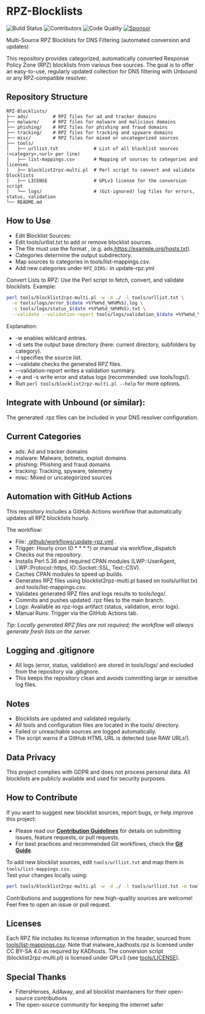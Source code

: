 # RPZ-Blocklists

![Build Status](https://github.com/twitOne/RPZ-Blocklists/actions/workflows/update-rpz.yml/badge.svg)
![Contributors](https://img.shields.io/github/contributors/twitOne/RPZ-Blocklists)
![Code Quality](https://img.shields.io/badge/code%20quality-perl%20script-lightgrey)
[![Sponsor](https://img.shields.io/badge/Sponsor-GitHub%20Sponsors-blueviolet)](https://github.com/sponsors/twitOne)

Multi-Source RPZ Blocklists for DNS Filtering (automated conversion and updates)

This repository provides categorized, automatically converted Response Policy Zone (RPZ) blocklists from various free sources. The goal is to offer an easy-to-use, regularly updated collection for DNS filtering with Unbound or any RPZ-compatible resolver.

## Repository Structure

```text
RPZ-Blocklists/
├── ads/         # RPZ files for ad and tracker domains
├── malware/     # RPZ files for malware and malicious domains
├── phishing/    # RPZ files for phishing and fraud domains
├── tracking/    # RPZ files for tracking and spyware domains
├── misc/        # RPZ files for mixed or uncategorized sources
├── tools/
│   ├── urllist.txt             # List of all blocklist sources (<category>,<url> per line)
│   ├── list-mappings.csv       # Mapping of sources to categories and licenses
│   ├── blocklist2rpz-multi.pl  # Perl script to convert and validate blocklists
│   ├── LICENSE                 # GPLv3 license for the conversion script
│   └── logs/                   # (Git-ignored) log files for errors, status, validation
└── README.md
```

## How to Use

- Edit Blocklist Sources:
- Edit tools/urllist.txt to add or remove blocklist sources.
- The file must use the format <category>,<url> (e.g. ads,https://example.org/hosts.txt).
- Categories determine the output subdirectory.
- Map sources to categories in tools/list-mappings.csv.
- Add new categories under `RPZ_DIRS:` in update-rpz.yml

Convert Lists to RPZ:
Use the Perl script to fetch, convert, and validate blocklists. Example:

```bash
perl tools/blocklist2rpz-multi.pl -w -d ./ -l tools/urllist.txt \
  -e tools/logs/error_$(date +%Y%m%d_%H%M%S).log \
  -s tools/logs/status_$(date +%Y%m%d_%H%M%S).txt \
  --validate --validation-report tools/logs/validation_$(date +%Y%m%d_%H%M%S).txt
```

Explanation:
-  -w enables wildcard entries.
-  -d sets the output base directory (here: current directory, subfolders by category).
-  -l specifies the source list.
-  --validate checks the generated RPZ files.
-  --validation-report writes a validation summary.
-  -e and -s write error and status logs (recommended: use tools/logs/).
-  Run `perl tools/blocklist2rpz-multi.pl --help` for more options.

## Integrate with Unbound (or similar):

The generated .rpz files can be included in your DNS resolver configuration.

## Current Categories

- ads: Ad and tracker domains
- malware: Malware, botnets, exploit domains
- phishing: Phishing and fraud domains
- tracking: Tracking, spyware, telemetry
- misc: Mixed or uncategorized sources

## Automation with GitHub Actions

This repository includes a GitHub Actions workflow that automatically updates all RPZ blocklists hourly.

The workflow:

- File: [.github/workflows/update-rpz.yml](.github/workflows/update-rpz.yml) .
- Trigger: Hourly cron (0 * * * *) or manual via workflow_dispatch
- Checks out the repository.
- Installs Perl 5.36 and required CPAN modules (LWP::UserAgent, LWP::Protocol::https, IO::Socket::SSL, Text::CSV).
- Caches CPAN modules to speed up builds.
- Generates RPZ files using blocklist2rpz-multi.pl based on tools/urllist.txt and tools/list-mappings.csv.
- Validates generated RPZ files and logs results to tools/logs/.
- Commits and pushes updated .rpz files to the main branch.
- Logs: Available as rpz-logs artifact (status, validation, error logs).
- Manual Runs: Trigger via the GitHub Actions tab.

*Tip: Locally generated RPZ files are not required; the workflow will always generate fresh lists on the server.*

## Logging and .gitignore

- All logs (error, status, validation) are stored in tools/logs/ and excluded from the repository via .gitignore.
- This keeps the repository clean and avoids committing large or sensitive log files.

## Notes

- Blocklists are updated and validated regularly.
- All tools and configuration files are located in the tools/ directory.
- Failed or unreachable sources are logged automatically.
- The script warns if a GitHub HTML URL is detected (use RAW URLs!).

## Data Privacy

This project complies with GDPR and does not process personal data. All blocklists are publicly available and used for security purposes.

## How to Contribute

If you want to suggest new blocklist sources, report bugs, or help improve this project:

- Please read our **[Contribution Guidelines](CONTRIBUTING.md)** for details on submitting issues, feature requests, or pull requests.
- For best practices and recommended Git workflows, check the **[Git Guide](git-guide.md)**.

To add new blocklist sources, edit `tools/urllist.txt` and map them in `tools/list-mappings.csv`.  
Test your changes locally using:
```bash
perl tools/blocklist2rpz-multi.pl -w -d ./ -l tools/urllist.txt -m tools/list-mappings.csv
```

Contributions and suggestions for new high-quality sources are welcome!  
Feel free to open an issue or pull request.

## Licenses

Each RPZ file includes its license information in the header, sourced from [tools/list-mappings.csv](tools/list-mappings.csv). Note that malware_kadhosts.rpz is licensed under CC BY-SA 4.0 as required by KADhosts. The conversion script (blocklist2rpz-multi.pl) is licensed under GPLv3 (see [tools/LICENSE](tools/LICENSE)).

## Special Thanks

- FiltersHeroes, AdAway, and all blocklist maintainers for their open-source contributions
- The open-source community for keeping the internet safer